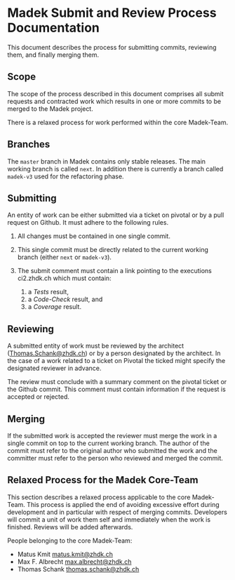 Madek Submit and Review Process Documentation
=============================================

This document describes the process for submitting commits, reviewing them, and
finally merging them. 

Scope 
-----

The scope of the process described in this document comprises all submit
requests and contracted work which results in one or more commits to be merged
to the Madek project. 

There is a relaxed process for work performed within the core Madek-Team. 

Branches 
--------

The `master` branch in Madek contains only stable releases. The main working
branch is called `next`. In addition there is currently a branch called
`madek-v3` used for the refactoring phase.

Submitting
----------

An entity of work can be either submitted via a ticket on pivotal or by a pull
request on Github. It must adhere to the following rules. 

1. All changes must be contained in one single commit.

2. This single commit must be directly related to the current working
  branch (either `next` or `madek-v3`). 

3.  The submit comment must contain a link pointing to the executions ci2.zhdk.ch which must contain:

    1. a _Tests_ result, 
    2. a _Code-Check_ result, and 
    3. a _Coverage_ result.

Reviewing 
---------

A submitted entity of work must be reviewed by the architect
(Thomas.Schank@zhdk.ch) or by a person designated by the architect. In the case
of a work related to a ticket on Pivotal the ticked might specify the
designated reviewer in advance. 

The review must conclude with a summary comment on the pivotal ticket or the
Github commit. This comment must contain information if the request is accepted
or rejected.


Merging
-------

If the submitted work is accepted the reviewer must merge the work in a single
commit on top to the current working branch. The author of the commit must
refer to the original author who submitted the work and the committer must
refer to the person who reviewed and merged the commit. 


Relaxed Process for the Madek Core-Team
---------------------------------------

This section describes a relaxed process applicable to the core Madek-Team.
This process is applied the end of avoiding excessive effort during development
and in particular with respect of merging commits. Developers will commit
a unit of work them self and immediately when the work is finished. Reviews
will be added afterwards.

People belonging to the core Madek-Team: 

  * Matus Kmit <matus.kmit@zhdk.ch>
  * Max F. Albrecht <max.albrecht@zhdk.ch>
  * Thomas Schank <thomas.schank@zhdk.ch>

